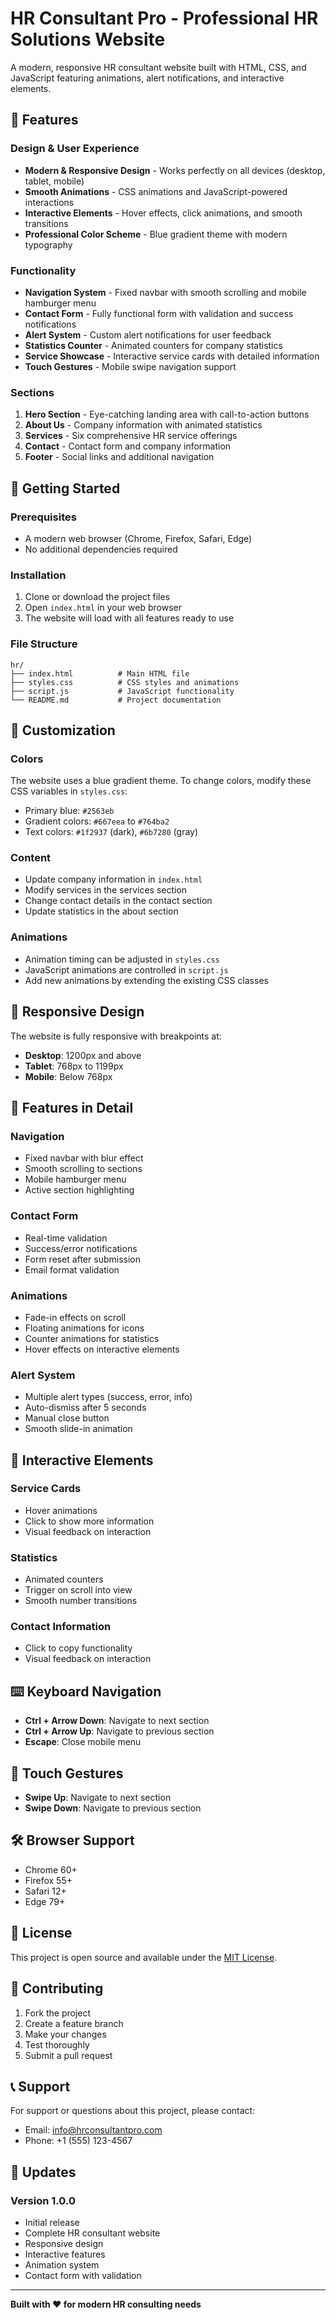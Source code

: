 # HR Consultant Pro - Professional HR Solutions Website

A modern, responsive HR consultant website built with HTML, CSS, and JavaScript featuring animations, alert notifications, and interactive elements.

## 🌟 Features

### Design & User Experience
- **Modern & Responsive Design** - Works perfectly on all devices (desktop, tablet, mobile)
- **Smooth Animations** - CSS animations and JavaScript-powered interactions
- **Interactive Elements** - Hover effects, click animations, and smooth transitions
- **Professional Color Scheme** - Blue gradient theme with modern typography

### Functionality
- **Navigation System** - Fixed navbar with smooth scrolling and mobile hamburger menu
- **Contact Form** - Fully functional form with validation and success notifications
- **Alert System** - Custom alert notifications for user feedback
- **Statistics Counter** - Animated counters for company statistics
- **Service Showcase** - Interactive service cards with detailed information
- **Touch Gestures** - Mobile swipe navigation support

### Sections
1. **Hero Section** - Eye-catching landing area with call-to-action buttons
2. **About Us** - Company information with animated statistics
3. **Services** - Six comprehensive HR service offerings
4. **Contact** - Contact form and company information
5. **Footer** - Social links and additional navigation

## 🚀 Getting Started

### Prerequisites
- A modern web browser (Chrome, Firefox, Safari, Edge)
- No additional dependencies required

### Installation
1. Clone or download the project files
2. Open `index.html` in your web browser
3. The website will load with all features ready to use

### File Structure
```
hr/
├── index.html          # Main HTML file
├── styles.css          # CSS styles and animations
├── script.js           # JavaScript functionality
└── README.md           # Project documentation
```

## 🎨 Customization

### Colors
The website uses a blue gradient theme. To change colors, modify these CSS variables in `styles.css`:
- Primary blue: `#2563eb`
- Gradient colors: `#667eea` to `#764ba2`
- Text colors: `#1f2937` (dark), `#6b7280` (gray)

### Content
- Update company information in `index.html`
- Modify services in the services section
- Change contact details in the contact section
- Update statistics in the about section

### Animations
- Animation timing can be adjusted in `styles.css`
- JavaScript animations are controlled in `script.js`
- Add new animations by extending the existing CSS classes

## 📱 Responsive Design

The website is fully responsive with breakpoints at:
- **Desktop**: 1200px and above
- **Tablet**: 768px to 1199px
- **Mobile**: Below 768px

## 🔧 Features in Detail

### Navigation
- Fixed navbar with blur effect
- Smooth scrolling to sections
- Mobile hamburger menu
- Active section highlighting

### Contact Form
- Real-time validation
- Success/error notifications
- Form reset after submission
- Email format validation

### Animations
- Fade-in effects on scroll
- Floating animations for icons
- Counter animations for statistics
- Hover effects on interactive elements

### Alert System
- Multiple alert types (success, error, info)
- Auto-dismiss after 5 seconds
- Manual close button
- Smooth slide-in animation

## 🎯 Interactive Elements

### Service Cards
- Hover animations
- Click to show more information
- Visual feedback on interaction

### Statistics
- Animated counters
- Trigger on scroll into view
- Smooth number transitions

### Contact Information
- Click to copy functionality
- Visual feedback on interaction

## ⌨️ Keyboard Navigation

- **Ctrl + Arrow Down**: Navigate to next section
- **Ctrl + Arrow Up**: Navigate to previous section
- **Escape**: Close mobile menu

## 📱 Touch Gestures

- **Swipe Up**: Navigate to next section
- **Swipe Down**: Navigate to previous section

## 🛠️ Browser Support

- Chrome 60+
- Firefox 55+
- Safari 12+
- Edge 79+

## 📄 License

This project is open source and available under the [MIT License](LICENSE).

## 🤝 Contributing

1. Fork the project
2. Create a feature branch
3. Make your changes
4. Test thoroughly
5. Submit a pull request

## 📞 Support

For support or questions about this project, please contact:
- Email: info@hrconsultantpro.com
- Phone: +1 (555) 123-4567

## 🔄 Updates

### Version 1.0.0
- Initial release
- Complete HR consultant website
- Responsive design
- Interactive features
- Animation system
- Contact form with validation

---

**Built with ❤️ for modern HR consulting needs** 